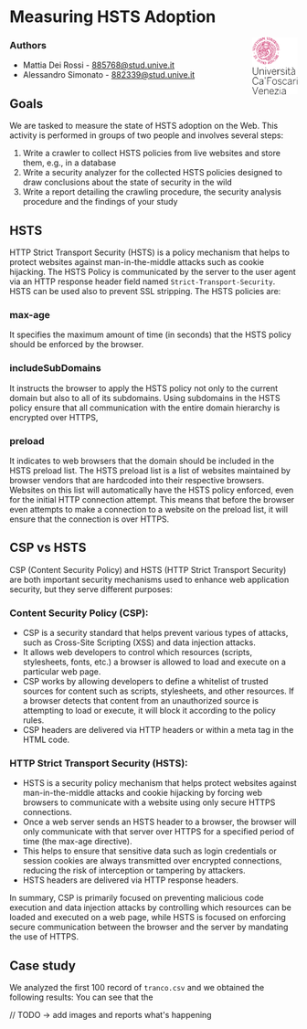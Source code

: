 # Measuring HSTS Adoption

<a>
    <img src="./img/unive.png" alt="logo" title="CaFoscari" align="right" height="100" />
</a>

### Authors
- Mattia Dei Rossi - 885768@stud.unive.it
- Alessandro Simonato - 882339@stud.unive.it 

## Goals
We are tasked to measure the state of HSTS adoption on the Web. This activity is performed in groups of two people and involves several steps:
1.  Write a crawler to collect HSTS policies from live websites and store them, e.g., in a database
2. Write a security analyzer for the collected HSTS policies designed to draw conclusions about the state of security in the wild
3. Write a report detailing the crawling procedure, the security analysis procedure and the findings of your study

## HSTS
HTTP Strict Transport Security (HSTS) is a policy mechanism that helps to protect websites against man-in-the-middle attacks such as cookie hijacking. The HSTS Policy is communicated by the server to the user agent via an HTTP response header field named `Strict-Transport-Security`. HSTS can be used also to prevent SSL stripping.
The HSTS policies are:

### max-age
It specifies the maximum amount of time (in seconds) that the HSTS policy should be enforced by the browser.

### includeSubDomains
It instructs the browser to apply the HSTS policy not only to the current domain but also to all of its subdomains. Using subdomains in the HSTS policy ensure that all communication with the entire domain hierarchy is encrypted over HTTPS,

### preload
It indicates to web browsers that the domain should be included in the HSTS preload list.
The HSTS preload list is a list of websites maintained by browser vendors that are hardcoded into their respective browsers. Websites on this list will automatically have the HSTS policy enforced, even for the initial HTTP connection attempt. This means that before the browser even attempts to make a connection to a website on the preload list, it will ensure that the connection is over HTTPS.

## CSP vs HSTS 
CSP (Content Security Policy) and HSTS (HTTP Strict Transport Security) are both important security mechanisms used to enhance web application security, but they serve different purposes:

### Content Security Policy (CSP):
- CSP is a security standard that helps prevent various types of attacks, such as Cross-Site Scripting (XSS) and data injection attacks.
- It allows web developers to control which resources (scripts, stylesheets, fonts, etc.) a browser is allowed to load and execute on a particular web page. 
- CSP works by allowing developers to define a whitelist of trusted sources for content such as scripts, stylesheets, and other resources. If a browser detects that content from an unauthorized source is attempting to load or execute, it will block it according to the policy rules.
- CSP headers are delivered via HTTP headers or within a meta tag in the HTML code.
### HTTP Strict Transport Security (HSTS):
- HSTS is a security policy mechanism that helps protect websites against man-in-the-middle attacks and cookie hijacking by forcing web browsers to communicate with a website using only secure HTTPS connections.
- Once a web server sends an HSTS header to a browser, the browser will only communicate with that server over HTTPS for a specified period of time (the max-age directive).
- This helps to ensure that sensitive data such as login credentials or session cookies are always transmitted over encrypted connections, reducing the risk of interception or tampering by attackers.
- HSTS headers are delivered via HTTP response headers.

In summary, CSP is primarily focused on preventing malicious code execution and data injection attacks by controlling which resources can be loaded and executed on a web page, while HSTS is focused on enforcing secure communication between the browser and the server by mandating the use of HTTPS.

## Case study
We analyzed the first 100 record of `tranco.csv` and we obtained the following results:
You can see that the

// TODO -> add images and reports what's happening

